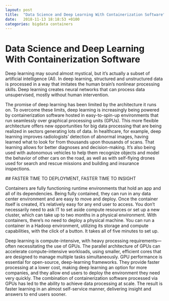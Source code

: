 ```yaml
---
layout: post
title:  "Data Science and Deep Learning With Containerization Software"
date:   2018-11-13 18:18:53 +0100
categories: bigdata containers
---
```

# Data Science and Deep Learning With Containerization Software

Deep learning may sound almost mystical, but it’s actually a subset of artificial intelligence (AI). In deep learning, structured and unstructured data is processed in a way that imitates the human brain’s nonlinear processing skills. Deep learning creates neural networks that can process data unsupervised, mostly without human intervention.

The promise of deep learning has been limited by the architecture it runs on. To overcome these limits, deep learning is increasingly being powered by containerization software hosted in easy-to-spin-up environments that run seamlessly over graphical processing units (GPUs). This more flexible architecture offers new opportunities for big data processing that are being realized in sectors generating lots of data. In healthcare, for example, deep learning improves radiologists’ detection of abnormal images, having learned what to look for from thousands upon thousands of scans. That learning allows for better diagnoses and decision-making. It’s also being used with autonomous vehicles to help them recognize objects and model the behavior of other cars on the road, as well as with self-flying drones used for search and rescue missions and building and insurance inspections.

## FASTER TIME TO DEPLOYMENT, FASTER TIME TO INSIGHT

Containers are fully functioning runtime environments that hold an app and all of its dependencies. Being fully contained, they can run in any data center environment and are easy to move and deploy. Once the container itself is created, it’s relatively easy for any end user to access. You don’t necessarily need to ask IT to set aside compute resources or set up a new cluster, which can take up to two months in a physical environment. With containers, there’s no need to deploy a physical machine. You can run a container in a Hadoop environment, utilizing its storage and compute capabilities, with the click of a button. It takes all of five minutes to set up.

Deep learning is compute-intensive, with heavy processing requirements—often necessitating the use of GPUs. The parallel architecture of GPUs can accelerate compute-intensive workloads, using smaller, efficient cores that are designed to manage multiple tasks simultaneously. GPU performance is essential for open-source, deep-learning frameworks. They provide faster processing at a lower cost, making deep learning an option for more companies, and they allow end users to deploy the environment they need very quickly. The combination of containerization software processed via GPUs has led to the ability to achieve data processing at scale. The result is faster learning in an almost self-service manner, delivering insight and answers to end users sooner.